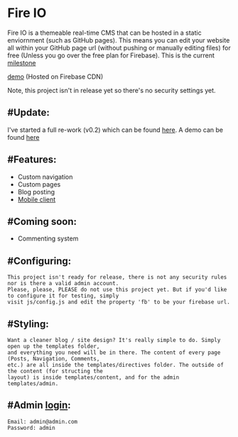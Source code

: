 # Fire IO
Fire IO is a themeable real-time CMS that can be hosted in a static enviornment (such as GitHub pages). This means you can edit your website all within your GitHub page url (without pushing or manually editing files) for free (Unless you go over the free plan for Firebase). This is the current [milestone](https://github.com/Stackoverload/Fire-IO/milestones/v0.1%20release)

[demo](https://fireio.firebaseapp.com/#/admin) (Hosted on Firebase CDN)

Note, this project isn't in release yet so there's no security settings yet.

#Update:
------
I've started a full re-work (v0.2) which can be found [here](https://github.com/Stackoverload/Fire-IO/tree/v0.2). A demo can be found [here](https://fireio-v1.firebaseapp.com/#/posts)

#Features:
------
<ul>
<li>Custom navigation</li>
<li>Custom pages</li>
<li>Blog posting</li>
<li><a href="https://github.com/Stackoverload/Fire-IO-Mobile">Mobile client</a></li>
</ul>

#Coming soon:
------
<ul>
<li>Commenting system</li>
</ul>

#Configuring:
------
```
This project isn't ready for release, there is not any security rules nor is there a valid admin account.
Please, please, PLEASE do not use this project yet. But if you'd like to configure it for testing, simply
visit js/config.js and edit the property 'fb' to be your firebase url.
```

#Styling:
------
```
Want a cleaner blog / site design? It's really simple to do. Simply open up the templates folder, 
and everything you need will be in there. The content of every page (Posts, Navigation, Comments,
etc.) are all inside the templates/directives folder. The outside of the content (for structing the
layout) is inside templates/content, and for the admin templates/admin.  
```
#Admin [login](https://fireio.firebaseapp.com/#/login):
------
```
Email: admin@admin.com
Password: admin
```
